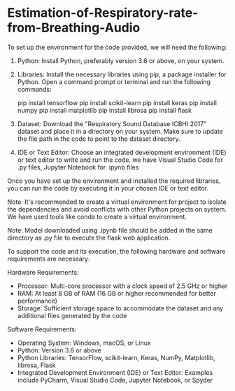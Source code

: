 # Estimation-of-Respiratory-rate-from-Breathing-Audio

To set up the environment for the code provided, we will need the following:

1. Python: Install Python, preferably version 3.6 or above, on your system.

2. Libraries: Install the necessary libraries using pip, a package installer for Python. Open a command prompt or terminal and run the following commands:
   
   pip install tensorflow
   pip install scikit-learn
   pip install keras
   pip install numpy
   pip install matplotlib
   pip install librosa
   pip install flask
   

3. Dataset: Download the "Respiratory Sound Database ICBHI 2017" dataset and place it in a directory on your system. Make sure to update the file path in the code to point to the dataset directory.

4. IDE or Text Editor: Choose an integrated development environment (IDE) or text editor to write and run the code. we have  Visual Studio Code for .py files, Jupyter Notebook for .ipynb files

Once you have set up the environment and installed the required libraries, you can run the code by executing it in your chosen IDE or text editor.

Note: It's recommended to create a virtual environment for project to isolate the dependencies and avoid conflicts with other Python projects on system. We have used tools like conda to create a virtual environment.

Note: Model downloaded using .ipynb file should be added in the same directory as .py file to execute the flask web application.


To support the code and its execution, the following hardware and software requirements are necessary:

Hardware Requirements:
- Processor: Multi-core processor with a clock speed of 2.5 GHz or higher
- RAM: At least 8 GB of RAM (16 GB or higher recommended for better performance)
- Storage: Sufficient storage space to accommodate the dataset and any additional files generated by the code

Software Requirements:
- Operating System: Windows, macOS, or Linux
- Python: Version 3.6 or above
- Python Libraries: TensorFlow, scikit-learn, Keras, NumPy, Matplotlib, librosa, Flask
- Integrated Development Environment (IDE) or Text Editor: Examples include PyCharm, Visual Studio Code, Jupyter Notebook, or Spyder




